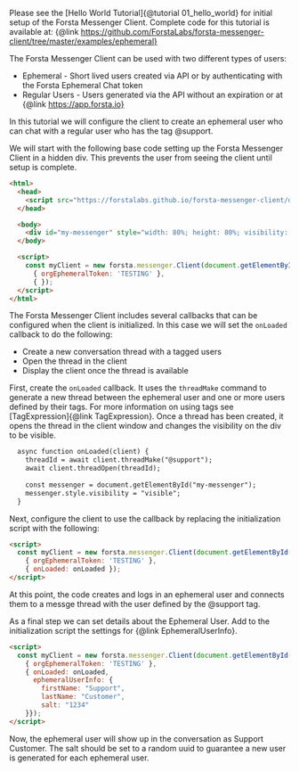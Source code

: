 Please see the [Hello World Tutorial]{@tutorial 01_hello_world} for initial setup of the Forsta Messenger Client. Complete code for this tutorial is available at:
{@link https://github.com/ForstaLabs/forsta-messenger-client/tree/master/examples/ephemeral}

The Forsta Messenger Client can be used with two different types of users:

- Ephemeral - Short lived users created via API or by authenticating with the Forsta Ephemeral Chat token
- Regular Users - Users generated via the API without an expiration or at {@link https://app.forsta.io}

In this tutorial we will configure the client to create an ephemeral user who can chat with a regular
user who has the tag @support.

We will start with the following base code setting up the Forsta Messenger Client in a hidden div.
This prevents the user from seeing the client until setup is complete.

```html
<html>
  <head>
    <script src="https://forstalabs.github.io/forsta-messenger-client/dist/forsta-messenger-client.min.js"></script>
  </head>

  <body>
    <div id="my-messenger" style="width: 80%; height: 80%; visibility: hidden;"></div>
  </body>

  <script>
    const myClient = new forsta.messenger.Client(document.getElementById('my-messenger'),
      { orgEphemeralToken: 'TESTING' },
      { });
  </script>
</html>

```

The Forsta Messenger Client includes several callbacks that can be configured when the
client is initialized. In this case we will set the `onLoaded` callback to do the following:

- Create a new conversation thread with a tagged users
- Open the thread in the client
- Display the client once the thread is available

First, create the `onLoaded` callback. It uses the `threadMake` command to generate a new thread
between the ephemeral user and one or more users defined by their tags. For more information
on using tags see [TagExpression]{@link TagExpression}. Once a thread has been
created, it opens the thread in the client window and changes the visibility on the div to be visible.

```html
  async function onLoaded(client) {
    threadId = await client.threadMake("@support");
    await client.threadOpen(threadId);
      
    const messenger = document.getElementById("my-messenger");
    messenger.style.visibility = "visible";
  }
```

Next, configure the client to use the callback by replacing the initialization script
with the following:

```html
<script>
  const myClient = new forsta.messenger.Client(document.getElementById('my-messenger'),
    { orgEphemeralToken: 'TESTING' },
    { onLoaded: onLoaded });
</script>
```

At this point, the code creates and logs in an ephemeral user and connects them
to a messge thread with the user defined by the @support tag.

As a final step we can set details about the Ephemeral User. Add to the initialization 
script the settings for {@link EphemeralUserInfo}.

```html
<script>
  const myClient = new forsta.messenger.Client(document.getElementById('my-messenger'),
    { orgEphemeralToken: 'TESTING' },
    { onLoaded: onLoaded,
      ephemeralUserInfo: {
        firstName: "Support",
        lastName: "Customer",
        salt: "1234"
    }});
</script>
```

Now, the ephemeral user will show up in the conversation as Support Customer. The salt
should be set to a random uuid to guarantee a new user is generated for each ephemeral user.
 

